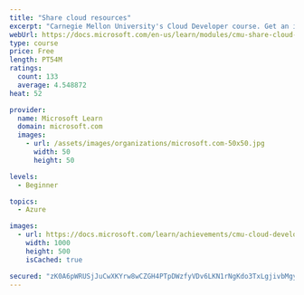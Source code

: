 ```yaml
---
title: "Share cloud resources"
excerpt: "Carnegie Mellon University's Cloud Developer course. Get an introduction to virtualization, one of the many technologies that power the cloud. Learn what virtualization is, its benefits, and how cloud resources are shared."
webUrl: https://docs.microsoft.com/en-us/learn/modules/cmu-share-cloud-resources/
type: course
price: Free
length: PT54M
ratings:
  count: 133
  average: 4.548872
heat: 52

provider:
  name: Microsoft Learn
  domain: microsoft.com
  images:
    - url: /assets/images/organizations/microsoft.com-50x50.jpg
      width: 50
      height: 50

levels:
  - Beginner

topics:
  - Azure

images:
  - url: https://docs.microsoft.com/learn/achievements/cmu-cloud-developer/share-cloud-resources-social.png
    width: 1000
    height: 500
    isCached: true

secured: "zK0A6pWRUSjJuCwXKYrw8wCZGH4PTpDWzfyVDv6LKN1rNgKdo3TxLgjivbMgyP0oC66f6N8OZGEVfoU3X4f+5aMoSjAYnTAa1B0CY6cApMqcIfz03rxJxJmqB1L8U2GWMd8ajtDF0OSGtsrqdcMbm1+X9x2glg6tV3n38yE0OX+B5oZzxue57hxocaoxPLtygIMIXt11q/9hYVSaojlWjN0gahRyG4Cg/NmCJ9TlRsPtMtg2jNve/M/868+AnHpiaLpH8V3jaY6yiOD1ddf1eVtTSsrOz+WkEtsiXY5GpUzMAv/3iobdVNyR/Czfg3Kw86LuEYv4yNKw5ewdEGCPuioPzkzEABz7rRTXdK3RIxBxdwzqfxpEOtvDQB/tnqavdHpUPWziPfKvwH8OAy1E6Pu5ruqELIRcveWkIla7Suo=;6ftTM7BYmJPkCPzDFFUCRQ=="
---
```


